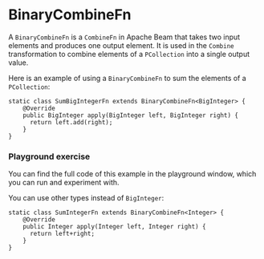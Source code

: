<!--
Licensed under the Apache License, Version 2.0 (the "License");
you may not use this file except in compliance with the License.
You may obtain a copy of the License at

http://www.apache.org/licenses/LICENSE-2.0

Unless required by applicable law or agreed to in writing, software
distributed under the License is distributed on an "AS IS" BASIS,
WITHOUT WARRANTIES OR CONDITIONS OF ANY KIND, either express or implied.
See the License for the specific language governing permissions and
limitations under the License.
-->

# BinaryCombineFn

A `BinaryCombineFn` is a `CombineFn` in Apache Beam that takes two input elements and produces one output element. It is used in the `Combine` transformation to combine elements of a `PCollection` into a single output value.

Here is an example of using a `BinaryCombineFn` to sum the elements of a `PCollection`:

```
static class SumBigIntegerFn extends BinaryCombineFn<BigInteger> {
    @Override
    public BigInteger apply(BigInteger left, BigInteger right) {
      return left.add(right);
    }
}
```

### Playground exercise

You can find the full code of this example in the playground window, which you can run and experiment with.

You can use other types instead of `BigInteger`:

```
static class SumIntegerFn extends BinaryCombineFn<Integer> {
    @Override
    public Integer apply(Integer left, Integer right) {
      return left+right;
    }
}
```